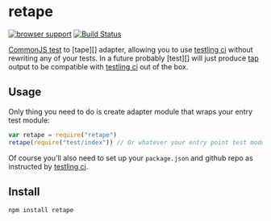 # retape

[![browser support](http://ci.testling.com/gozala/retape.png)](http://ci.testling.com/gozala/retape)
[![Build Status](https://secure.travis-ci.org/Gozala/retape.png)](http://travis-ci.org/Gozala/retape)


[CommonJS test][] to [tape][] adapter, allowing you to use [testling ci][]
without rewriting any of your tests. In a future probably [test][] will just
produce [tap][] output to be compatible with [testling ci][] out of the box.

## Usage

Only thing you need to do is create adapter module that wraps your entry test
module:

```js
var retape = require("retape")
retape(require("test/index")) // Or whatever your entry point test module is.
```

Of course you'll also need to set up your `package.json` and github repo as
instructed by [testling ci][].

## Install

    npm install retape

[CommonJS test]:https://github.com/Gozala/test-commonjs/
[tap]:https://github.com/substack/tape
[testling ci]:http://ci.testling.com/
[tap]:http://testanything.org/wiki/
